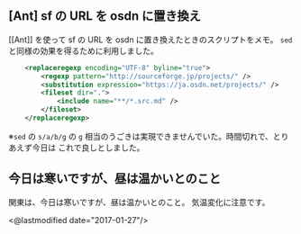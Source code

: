## [Ant] sf の URL を osdn に置き換え

[[Ant]] を使って sf の URL を osdn に置き換えたときのスクリプトをメモ。
`sed` と同様の効果を得るために利用しました。

```xml
	<replaceregexp encoding="UTF-8" byline="true">
		<regexp pattern="http://sourceforge.jp/projects/" />
		<substitution expression="https://ja.osdn.net/projects/" />
		<fileset dir=".">
			<include name="**/*.src.md" />
		</fileset>
	</replaceregexp>
```

※`sed` の `s/a/b/g` の `g` 相当のうごきは実現できませんでいた。時間切れで、とりあえず今日は これで良しとしました。

## 今日は寒いですが、昼は温かいとのこと

関東は、今日は寒いですが、昼は温かいとのこと。
気温変化に注意です。

<@lastmodified date="2017-01-27"/>
